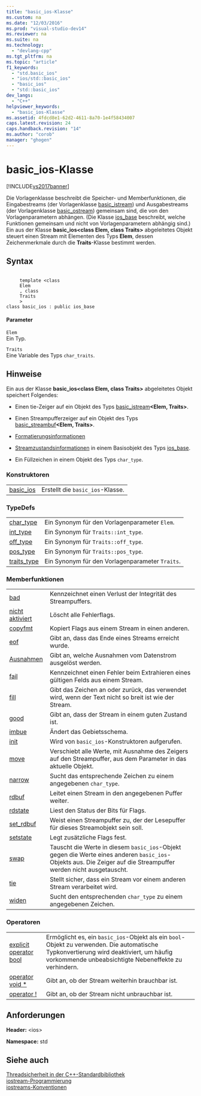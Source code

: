 ```yaml
---
title: "basic_ios-Klasse"
ms.custom: na
ms.date: "12/03/2016"
ms.prod: "visual-studio-dev14"
ms.reviewer: na
ms.suite: na
ms.technology: 
  - "devlang-cpp"
ms.tgt_pltfrm: na
ms.topic: "article"
f1_keywords: 
  - "std.basic_ios"
  - "ios/std::basic_ios"
  - "basic_ios"
  - "std::basic_ios"
dev_langs: 
  - "C++"
helpviewer_keywords: 
  - "basic_ios-Klasse"
ms.assetid: 4fdcd8e1-62d2-4611-8a70-1e4f58434007
caps.latest.revision: 24
caps.handback.revision: "14"
ms.author: "corob"
manager: "ghogen"
---
```

# basic_ios-Klasse
[!INCLUDE[vs2017banner](../assembler/inline/includes/vs2017banner.md)]

Die Vorlagenklasse beschreibt die Speicher\- und Memberfunktionen, die Eingabestreams \(der Vorlagenklasse [basic\_istream](../standard-library/basic-istream-class.md)\) und Ausgabestreams \(der Vorlagenklasse [basic\_ostream](../standard-library/basic-ostream-class.md)\) gemeinsam sind, die von den Vorlagenparametern abhängen.  \(Die Klasse [ios\_base](../standard-library/ios-base-class.md) beschreibt, welche Funktionen gemeinsam und nicht von Vorlagenparametern abhängig sind.\) Ein aus der Klasse **basic\_ios\<class Elem, class Traits\>** abgeleitetes Objekt steuert einen Stream mit Elementen des Typs **Elem**, dessen Zeichenmerkmale durch die **Traits**\-Klasse bestimmt werden.  
  
## Syntax  
  
```  
  
     template <class   
     Elem  
     , class   
     Traits  
     >  
class basic_ios : public ios_base  
```  
  
#### Parameter  
 `Elem`  
 Ein Typ.  
  
 `Traits`  
 Eine Variable des Typs `char_traits`.  
  
## Hinweise  
 Ein aus der Klasse **basic\_ios\<class Elem, class Traits\>** abgeleitetes Objekt speichert Folgendes:  
  
-   Einen tie\-Zeiger auf ein Objekt des Typs [basic\_istream](../standard-library/basic-istream-class.md)**\<Elem, Traits\>**.  
  
-   Einen Streampufferzeiger auf ein Objekt des Typs [basic\_streambuf](../standard-library/basic-streambuf-class.md)**\<Elem, Traits\>**.  
  
-   [Formatierungsinformationen](../standard-library/ios-base-class.md)  
  
-   [Streamzustandsinformationen](../standard-library/ios-base-class.md) in einem Basisobjekt des Typs [ios\_base](../standard-library/ios-base-class.md).  
  
-   Ein Füllzeichen in einem Objekt des Typs `char_type`.  
  
### Konstruktoren  
  
|||  
|-|-|  
|[basic\_ios](../Topic/basic_ios::basic_ios.md)|Erstellt die `basic_ios`\-Klasse.|  
  
### TypeDefs  
  
|||  
|-|-|  
|[char\_type](../Topic/basic_ios::char_type.md)|Ein Synonym für den Vorlagenparameter `Elem`.|  
|[int\_type](../Topic/basic_ios::int_type.md)|Ein Synonym für `Traits::int_type`.|  
|[off\_type](../Topic/basic_ios::off_type.md)|Ein Synonym für `Traits::off_type`.|  
|[pos\_type](../Topic/basic_ios::pos_type.md)|Ein Synonym für `Traits::pos_type`.|  
|[traits\_type](../Topic/basic_ios::traits_type.md)|Ein Synonym für den Vorlagenparameter `Traits`.|  
  
### Memberfunktionen  
  
|||  
|-|-|  
|[bad](../Topic/basic_ios::bad.md)|Kennzeichnet einen Verlust der Integrität des Streampuffers.|  
|[nicht aktiviert](../Topic/basic_ios::clear.md)|Löscht alle Fehlerflags.|  
|[copyfmt](../Topic/basic_ios::copyfmt.md)|Kopiert Flags aus einem Stream in einen anderen.|  
|[eof](../Topic/basic_ios::eof.md)|Gibt an, dass das Ende eines Streams erreicht wurde.|  
|[Ausnahmen](../Topic/basic_ios::exceptions.md)|Gibt an, welche Ausnahmen vom Datenstrom ausgelöst werden.|  
|[fail](../Topic/basic_ios::fail.md)|Kennzeichnet einen Fehler beim Extrahieren eines gültigen Felds aus einem Stream.|  
|[fill](../Topic/basic_ios::fill.md)|Gibt das Zeichen an oder zurück, das verwendet wird, wenn der Text nicht so breit ist wie der Stream.|  
|[good](../Topic/basic_ios::good.md)|Gibt an, dass der Stream in einem guten Zustand ist.|  
|[imbue](../Topic/basic_ios::imbue.md)|Ändert das Gebietsschema.|  
|[init](../Topic/basic_ios::init.md)|Wird von `basic_ios`\-Konstruktoren aufgerufen.|  
|[move](../Topic/basic_ios::move.md)|Verschiebt alle Werte, mit Ausnahme des Zeigers auf den Streampuffer, aus dem Parameter in das aktuelle Objekt.|  
|[narrow](../Topic/basic_ios::narrow.md)|Sucht das entsprechende Zeichen zu einem angegebenen `char_type`.|  
|[rdbuf](../Topic/basic_ios::rdbuf.md)|Leitet einen Stream in den angegebenen Puffer weiter.|  
|[rdstate](../Topic/basic_ios::rdstate.md)|Liest den Status der Bits für Flags.|  
|[set\_rdbuf](../Topic/basic_ios::set_rdbuf.md)|Weist einen Streampuffer zu, der der Lesepuffer für dieses Streamobjekt sein soll.|  
|[setstate](../Topic/basic_ios::setstate.md)|Legt zusätzliche Flags fest.|  
|[swap](../Topic/basic_ios::swap.md)|Tauscht die Werte in diesem `basic_ios`\-Objekt gegen die Werte eines anderen `basic_ios`\-Objekts aus.  Die Zeiger auf die Streampuffer werden nicht ausgetauscht.|  
|[tie](../Topic/basic_ios::tie.md)|Stellt sicher, dass ein Stream vor einem anderen Stream verarbeitet wird.|  
|[widen](../Topic/basic_ios::widen.md)|Sucht den entsprechenden `char_type` zu einem angegebenen Zeichen.|  
  
### Operatoren  
  
|||  
|-|-|  
|[explicit operator bool](../Topic/basic_ios::operator%20bool.md)|Ermöglicht es, ein `basic_ios`\-Objekt als ein `bool`\-Objekt zu verwenden.  Die automatische Typkonvertierung wird deaktiviert, um häufig vorkommende unbeabsichtigte Nebeneffekte zu verhindern.|  
|[operator void \*](../Topic/basic_ios::operator%20void%20*.md)|Gibt an, ob der Stream weiterhin brauchbar ist.|  
|[operator \!](../Topic/basic_ios::operator!.md)|Gibt an, ob der Stream nicht unbrauchbar ist.|  
  
## Anforderungen  
 **Header:** \<ios\>  
  
 **Namespace:** std  
  
## Siehe auch  
 [Threadsicherheit in der C\+\+\-Standardbibliothek](../standard-library/thread-safety-in-the-cpp-standard-library.md)   
 [iostream\-Programmierung](../standard-library/iostream-programming.md)   
 [iostreams\-Konventionen](../standard-library/iostreams-conventions.md)